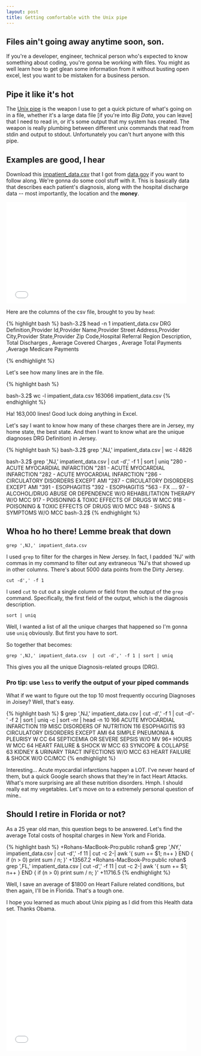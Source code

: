 ```yaml
---
layout: post
title: Getting comfortable with the Unix pipe
---
```


## Files ain't going away anytime soon, son. 

If you're a developer, engineer, technical person who's expected to know something about coding, you're gonna be working with files. You might as well learn how to get glean some information from it without busting open excel, lest you want to be mistaken for a business person. 

## Pipe it like it's hot

The [Unix pipe](http://www.westwind.com/reference/os-x/commandline/pipes.html) is the weapon I use to get a quick picture of what's going on in a file, whether it's a large data file [if you're into *Big Data*, you can leave] that I need to read in, or it's some output that my system has created. The weapon is really plumbing between different unix commands that read from stdin and output to stdout. Unfortunately you can't hurt anyone with this pipe. 

## Examples are good, I hear

Download this [impatient_data.csv](/public/impatient_data.csv) that I got from [data.gov](https://www.data.gov/health/) if you want to follow along. We're gonna do some cool stuff with it. This is basically data that describes each patient's diagnosis, along with the hospital discharge data -- most importantly, the location and the **money**.

<iframe src="//giphy.com/embed/KJg6Znn4V1Jcs" width="480" height="270" frameBorder="0" class="giphy-embed" allowFullScreen></iframe><p><a href="https://giphy.com/gifs/KJg6Znn4V1Jcs"></a></p>

Here are the columns of the csv file, brought to you by `head`:

{% highlight bash %}
bash-3.2$ head -n 1 impatient_data.csv
DRG Definition,Provider Id,Provider Name,Provider Street Address,Provider City,Provider State,Provider Zip Code,Hospital Referral Region Description, Total Discharges , Average Covered Charges , Average Total Payments ,Average Medicare Payments

{% endhighlight %}


Let's see how many lines are in the file. 


{% highlight bash %}

bash-3.2$ wc -l impatient_data.csv
  163066 impatient_data.csv
{% endhighlight %}

Ha! 163,000 lines! Good luck doing anything in Excel. 

Let's say I want to know how many of these charges there are in Jersey, my home state, the best state. And then I want to know what are the unique diagnoses DRG Definition) in Jersey. 

{% highlight bash %}
bash-3.2$ grep ',NJ,' impatient_data.csv  | wc -l
    4826
	
bash-3.2$ grep ',NJ,' impatient_data.csv  | cut -d',' -f 1 | sort | uniq
"280 - ACUTE MYOCARDIAL INFARCTION
"281 - ACUTE MYOCARDIAL INFARCTION
"282 - ACUTE MYOCARDIAL INFARCTION
"286 - CIRCULATORY DISORDERS EXCEPT AMI
"287 - CIRCULATORY DISORDERS EXCEPT AMI
"391 - ESOPHAGITIS
"392 - ESOPHAGITIS
"563 - FX
....
97 - ALCOHOL/DRUG ABUSE OR DEPENDENCE W/O REHABILITATION THERAPY W/O MCC
917 - POISONING & TOXIC EFFECTS OF DRUGS W MCC
918 - POISONING & TOXIC EFFECTS OF DRUGS W/O MCC
948 - SIGNS & SYMPTOMS W/O MCC
bash-3.2$
{% endhighlight %}


## Whoa ho ho there! Lemme break that down 

`grep ',NJ,' impatient_data.csv`

I used `grep` to filter for the charges in New Jersey. In fact, I padded 'NJ' with commas in my command to filter out any extraneous 'NJ's that showed up in other columns. There's about 5000 data points from the Dirty Jersey.

`cut -d',' -f 1 `

I used `cut` to cut out a single column or field from the output of the `grep` command. Specifically, the first field of the output, which is the diagnosis description. 

` sort | uniq `

Well, I wanted a list of all the unique charges that happened so I'm gonna use `uniq` obviously. But first you have to sort.

So together that becomes:

`grep ',NJ,' impatient_data.csv  | cut -d',' -f 1 | sort | uniq`

This gives you all the unique Diagnosis-related groups (DRG). 

### Pro tip: use `less` to verify the output of your piped commands

What if we want to figure out the top 10 most frequently occuring Diagnoses in Joisey? Well, that's easy. 

{% highlight bash %}
$ grep ',NJ,' impatient_data.csv | cut -d',' -f 1 | cut -d'-' -f 2 | sort | uniq -c  | sort -nr | head -n 10
 166  ACUTE MYOCARDIAL INFARCTION
 119  MISC DISORDERS OF NUTRITION
 116  ESOPHAGITIS
  93  CIRCULATORY DISORDERS EXCEPT AMI
  64  SIMPLE PNEUMONIA & PLEURISY W CC
  64  SEPTICEMIA OR SEVERE SEPSIS W/O MV 96+ HOURS W MCC
  64  HEART FAILURE & SHOCK W MCC
  63  SYNCOPE & COLLAPSE
  63  KIDNEY & URINARY TRACT INFECTIONS W/O MCC
  63  HEART FAILURE & SHOCK W/O CC/MCC
{% endhighlight %}

Interesting... Acute myocardial infarctions happen a LOT. I've never heard of them, but a quick Google search shows that they're in fact Heart Attacks. What's more surprising are all these nutrition disorders. Hmph. I should really eat my vegetables. Let's move on to a extremely personal question of mine..

## Should I retire in Florida or not?

As a 25 year old man, this question begs to be answered. Let's find the average Total costs of hospital charges in New York and Florida. 

{% highlight bash %}
+Rohans-MacBook-Pro:public rohan$ grep ',NY,' impatient_data.csv  | cut -d',' -f 11 | cut -c 2-| awk '{ sum += $1; n++ } END { if (n > 0) print sum / n; }'
+13567.2
+Rohans-MacBook-Pro:public rohan$ grep ',FL,' impatient_data.csv  | cut -d',' -f 11 | cut -c 2-| awk '{ sum += $1; n++ } END { if (n > 0) print sum / n; }'
+11716.5
{% endhighlight %}


Well, I save an average of $1800 on Heart Failure related conditions, but then again, I'll be in Florida. That's a tough one. 

I hope you learned as much about Unix piping as I did from this Health data set. Thanks Obama.
<iframe src="//giphy.com/embed/MeWF1j3gPBL44" width="480" height="356" frameBorder="0" class="giphy-embed" allowFullScreen></iframe><p><a href="https://giphy.com/gifs/thanks-obama-gif-infomercial-fail-MeWF1j3gPBL44"></a></p>
